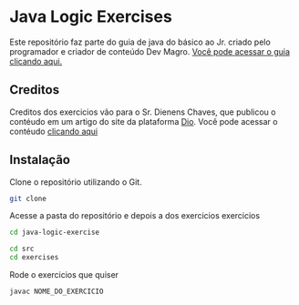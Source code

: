 # Java Logic Exercises

Este repositório faz parte do guia de java do básico ao Jr.
criado pelo programador e criador de conteúdo Dev Magro.
[Você pode acessar o guia clicando aqui. ](https://docs.google.com/document/d/12ek1Wsd_ibuwTOjHtLPZwEWdy5-A7cRoO2Bf-v5G1_s/edit?pli=1&tab=t.0#heading=h.h804tu9r0m9)

## Creditos
Creditos dos exercicios vão para o Sr. Dienens Chaves, que publicou o contéudo em um artigo do site da plataforma [Dio](dio.me). Você pode acessar o contéudo [clicando aqui](https://www.dio.me/articles/lista-de-exercicios-para-treinar-logica-de-programacao)

## Instalação

Clone o repositório utilizando o Git.

```bash
git clone 
```

Acesse a pasta do repositório e depois a dos exercicios exercicios
```bash
cd java-logic-exercise
```

```bash
cd src
cd exercises
```

Rode o exercicios que quiser
```bash
javac NOME_DO_EXERCICIO
```
